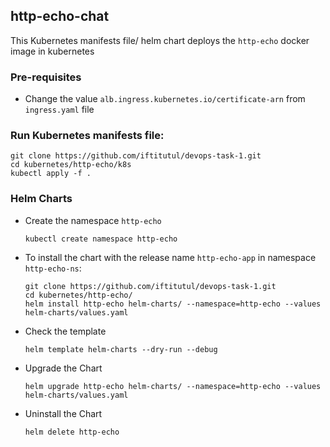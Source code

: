 http-echo-chat
---------------

This Kubernetes manifests file/ helm chart deploys the `http-echo` docker image in kubernetes

### Pre-requisites
   
   - Change the value `alb.ingress.kubernetes.io/certificate-arn` from `ingress.yaml` file

### Run Kubernetes manifests file:
   ```
   git clone https://github.com/iftitutul/devops-task-1.git
   cd kubernetes/http-echo/k8s
   kubectl apply -f .
   ```

### Helm Charts

- Create the namespace `http-echo`
  
  `kubectl create namespace http-echo`

  
- To install the chart with the release name `http-echo-app` in namespace `http-echo-ns`:

  ```
  git clone https://github.com/iftitutul/devops-task-1.git
  cd kubernetes/http-echo/
  helm install http-echo helm-charts/ --namespace=http-echo --values helm-charts/values.yaml
  ```

- Check the template
  
  `helm template helm-charts --dry-run --debug`

- Upgrade the Chart 

  `helm upgrade http-echo helm-charts/ --namespace=http-echo --values helm-charts/values.yaml`

- Uninstall the Chart

  `helm delete http-echo`
